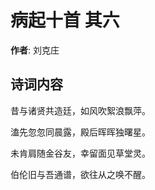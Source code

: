 # 病起十首  其六

**作者**: 刘克庄

## 诗词内容

昔与诸贤共造廷，如风吹絮浪飘萍。

溘先忽忽同晨露，殿后晖晖独曙星。

未肯肩随金谷友，幸留面见草堂灵。

伯伦旧与吾通谱，欲往从之唤不醒。

